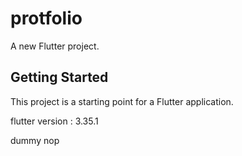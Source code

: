 # protfolio

A new Flutter project.

## Getting Started

This project is a starting point for a Flutter application.

flutter version : 3.35.1

dummy nop